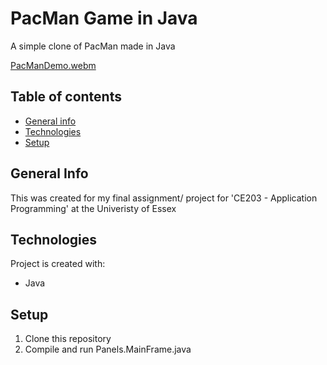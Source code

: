 # PacMan Game in Java
A simple clone of PacMan made in Java

[PacManDemo.webm](https://github.com/MarkArren/PacMan/assets/34402464/a3f6ee78-f781-4b83-a596-4c9449e9951a)

## Table of contents
* [General info](#general-info)
* [Technologies](#technologies)
* [Setup](#setup)

## General Info
This was created for my final assignment/ project for 'CE203 - Application Programming' at the Univeristy of Essex

## Technologies
Project is created with:
* Java

## Setup
1. Clone this repository
2. Compile and run Panels.MainFrame.java
